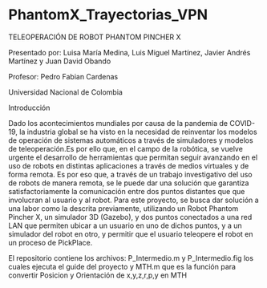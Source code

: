 # PhantomX_Trayectorias_VPN

TELEOPERACIÓN DE ROBOT PHANTOM PINCHER X

Presentado por:
Luisa María Medina, Luis Miguel Martínez, Javier Andrés Martínez y Juan David Obando

Profesor: 
Pedro Fabian Cardenas

Universidad Nacional de Colombia

Introducción

Dado los acontecimientos mundiales por causa de la pandemia de COVID-19, la industria global se ha visto en la necesidad de reinventar los modelos de operación de sistemas 
automáticos a través de simuladores y modelos de teleoperación.Es por ello que, en el campo de la robótica, se vuelve urgente el desarrollo de herramientas que permitan
seguir avanzando en el uso de robots en distintas aplicaciones a través de medios virtuales y de forma remota. Es por eso que, a través de un trabajo investigativo del
uso de robots de manera remota, se le puede dar una solución que garantiza satisfactoriamente la comunicación entre dos puntos distantes que que involucran al usuario y al robot.
Para este proyecto, se busca dar solución a una labor como la descrita previamente, utilizando un Robot Phantom Pincher X, un simulador 3D (Gazebo), y dos puntos conectados
a una red LAN que permiten ubicar a un usuario en uno de dichos puntos, y a un simulador del robot en otro, y permitir que el usuario teleopere el robot en un proceso de
PickPlace.

El repositorio contiene los archivos:
P_Intermedio.m y P_Intermedio.fig los cuales ejecuta el guide del proyecto
y MTH.m que es la función para convertir Posicion y Orientación de x,y,z,r,p,y en MTH

